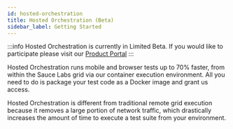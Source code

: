 ```yaml
---
id: hosted-orchestration
title: Hosted Orchestration (Beta)
sidebar_label: Getting Started
---
```


:::info
Hosted Orchestration is currently in Limited Beta. If you would like to participate please visit our [Product Portal](https://sauceprod.productboard.com/portal/2-sauce-labs-portal/tabs/b70facc7-2bb5-48d7-9817-6088601116d5/features/16168459/portal/expanded)
:::

Hosted Orchestration runs mobile and browser tests up to 70% faster, from within the Sauce Labs grid via our container execution environment. All you need to do is package your test code as a Docker image and grant us access.

Hosted Orchestration is different from traditional remote grid execution because it removes a large portion of  network traffic, which drastically increases the amount of time to execute a test suite from your environment. 


